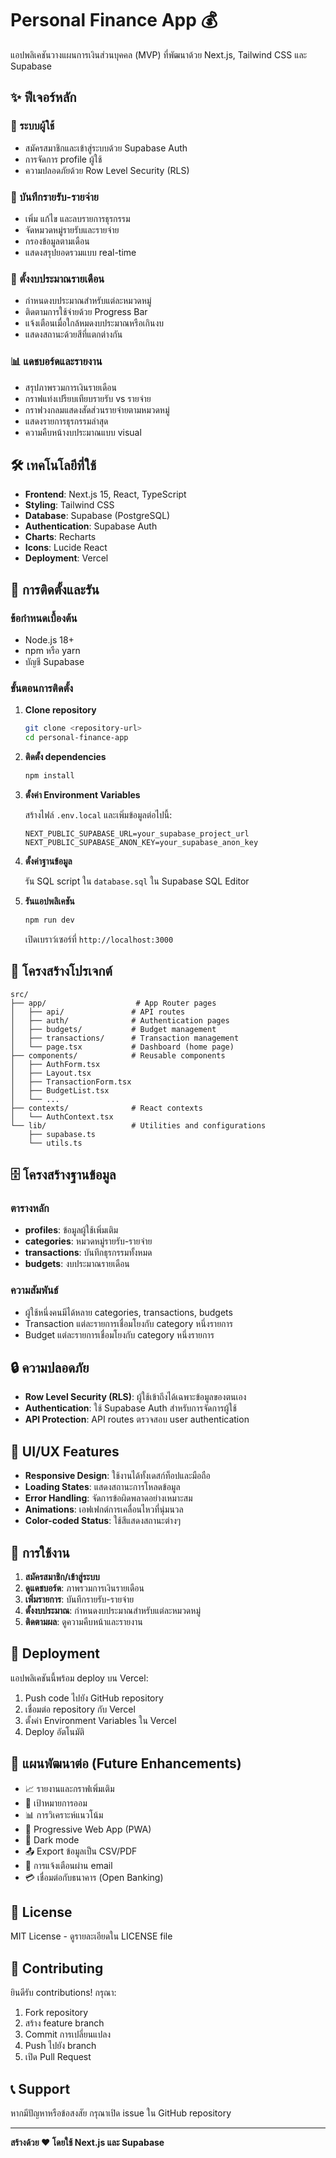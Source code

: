 # Personal Finance App 💰

แอปพลิเคชันวางแผนการเงินส่วนบุคคล (MVP) ที่พัฒนาด้วย Next.js, Tailwind CSS และ Supabase

## ✨ ฟีเจอร์หลัก

### 🔐 ระบบผู้ใช้
- สมัครสมาชิกและเข้าสู่ระบบด้วย Supabase Auth
- การจัดการ profile ผู้ใช้
- ความปลอดภัยด้วย Row Level Security (RLS)

### 💸 บันทึกรายรับ-รายจ่าย
- เพิ่ม แก้ไข และลบรายการธุรกรรม
- จัดหมวดหมู่รายรับและรายจ่าย
- กรองข้อมูลตามเดือน
- แสดงสรุปยอดรวมแบบ real-time

### 🎯 ตั้งงบประมาณรายเดือน
- กำหนดงบประมาณสำหรับแต่ละหมวดหมู่
- ติดตามการใช้จ่ายด้วย Progress Bar
- แจ้งเตือนเมื่อใกล้หมดงบประมาณหรือเกินงบ
- แสดงสถานะด้วยสีที่แตกต่างกัน

### 📊 แดชบอร์ดและรายงาน
- สรุปภาพรวมการเงินรายเดือน
- กราฟแท่งเปรียบเทียบรายรับ vs รายจ่าย
- กราฟวงกลมแสดงสัดส่วนรายจ่ายตามหมวดหมู่
- แสดงรายการธุรกรรมล่าสุด
- ความคืบหน้างบประมาณแบบ visual

## 🛠️ เทคโนโลยีที่ใช้

- **Frontend**: Next.js 15, React, TypeScript
- **Styling**: Tailwind CSS
- **Database**: Supabase (PostgreSQL)
- **Authentication**: Supabase Auth
- **Charts**: Recharts
- **Icons**: Lucide React
- **Deployment**: Vercel

## 🚀 การติดตั้งและรัน

### ข้อกำหนดเบื้องต้น
- Node.js 18+ 
- npm หรือ yarn
- บัญชี Supabase

### ขั้นตอนการติดตั้ง

1. **Clone repository**
   ```bash
   git clone <repository-url>
   cd personal-finance-app
   ```

2. **ติดตั้ง dependencies**
   ```bash
   npm install
   ```

3. **ตั้งค่า Environment Variables**
   
   สร้างไฟล์ `.env.local` และเพิ่มข้อมูลต่อไปนี้:
   ```env
   NEXT_PUBLIC_SUPABASE_URL=your_supabase_project_url
   NEXT_PUBLIC_SUPABASE_ANON_KEY=your_supabase_anon_key
   ```

4. **ตั้งค่าฐานข้อมูล**
   
   รัน SQL script ใน `database.sql` ใน Supabase SQL Editor

5. **รันแอปพลิเคชัน**
   ```bash
   npm run dev
   ```

   เปิดเบราว์เซอร์ที่ `http://localhost:3000`

## 📁 โครงสร้างโปรเจกต์

```
src/
├── app/                    # App Router pages
│   ├── api/               # API routes
│   ├── auth/              # Authentication pages
│   ├── budgets/           # Budget management
│   ├── transactions/      # Transaction management
│   └── page.tsx           # Dashboard (home page)
├── components/            # Reusable components
│   ├── AuthForm.tsx
│   ├── Layout.tsx
│   ├── TransactionForm.tsx
│   ├── BudgetList.tsx
│   └── ...
├── contexts/              # React contexts
│   └── AuthContext.tsx
└── lib/                   # Utilities and configurations
    ├── supabase.ts
    └── utils.ts
```

## 🗄️ โครงสร้างฐานข้อมูล

### ตารางหลัก
- **profiles**: ข้อมูลผู้ใช้เพิ่มเติม
- **categories**: หมวดหมู่รายรับ-รายจ่าย
- **transactions**: บันทึกธุรกรรมทั้งหมด
- **budgets**: งบประมาณรายเดือน

### ความสัมพันธ์
- ผู้ใช้หนึ่งคนมีได้หลาย categories, transactions, budgets
- Transaction แต่ละรายการเชื่อมโยงกับ category หนึ่งรายการ
- Budget แต่ละรายการเชื่อมโยงกับ category หนึ่งรายการ

## 🔒 ความปลอดภัย

- **Row Level Security (RLS)**: ผู้ใช้เข้าถึงได้เฉพาะข้อมูลของตนเอง
- **Authentication**: ใช้ Supabase Auth สำหรับการจัดการผู้ใช้
- **API Protection**: API routes ตรวจสอบ user authentication

## 🎨 UI/UX Features

- **Responsive Design**: ใช้งานได้ทั้งเดสก์ท็อปและมือถือ
- **Loading States**: แสดงสถานะการโหลดข้อมูล
- **Error Handling**: จัดการข้อผิดพลาดอย่างเหมาะสม
- **Animations**: เอฟเฟกต์การเคลื่อนไหวที่นุ่มนวล
- **Color-coded Status**: ใช้สีแสดงสถานะต่างๆ

## 📱 การใช้งาน

1. **สมัครสมาชิก/เข้าสู่ระบบ**
2. **ดูแดชบอร์ด**: ภาพรวมการเงินรายเดือน
3. **เพิ่มรายการ**: บันทึกรายรับ-รายจ่าย
4. **ตั้งงบประมาณ**: กำหนดงบประมาณสำหรับแต่ละหมวดหมู่
5. **ติดตามผล**: ดูความคืบหน้าและรายงาน

## 🚀 Deployment

แอปพลิเคชันนี้พร้อม deploy บน Vercel:

1. Push code ไปยัง GitHub repository
2. เชื่อมต่อ repository กับ Vercel
3. ตั้งค่า Environment Variables ใน Vercel
4. Deploy อัตโนมัติ

## 🔮 แผนพัฒนาต่อ (Future Enhancements)

- 📈 รายงานและกราฟเพิ่มเติม
- 🎯 เป้าหมายการออม
- 📊 การวิเคราะห์แนวโน้ม
- 📱 Progressive Web App (PWA)
- 🌙 Dark mode
- 📤 Export ข้อมูลเป็น CSV/PDF
- 🔔 การแจ้งเตือนผ่าน email
- 💳 เชื่อมต่อกับธนาคาร (Open Banking)

## 📄 License

MIT License - ดูรายละเอียดใน LICENSE file

## 🤝 Contributing

ยินดีรับ contributions! กรุณา:
1. Fork repository
2. สร้าง feature branch
3. Commit การเปลี่ยนแปลง
4. Push ไปยัง branch
5. เปิด Pull Request

## 📞 Support

หากมีปัญหาหรือข้อสงสัย กรุณาเปิด issue ใน GitHub repository

---

**สร้างด้วย ❤️ โดยใช้ Next.js และ Supabase**

